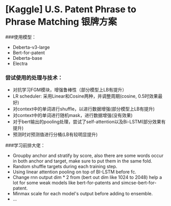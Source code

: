# [Kaggle] **U.S. Patent Phrase to Phrase Matching** 银牌方案
###使用模型：

+ Deberta-v3-large
+ Bert-for-patent
+ Deberta-base
+ Electra

### 尝试使用的处理与技术：

+ 对抗学习FGM模块，增强鲁棒性（部分模型上LB有提升）
+ LR scheduler: 采用Linear和Cosine两种，并调整周期(cosine, 0.5时效果最好)
+ 对context中的单词进行shuffle，以进行数据增强(部分模型上LB有提升)
+ 对context中的单词进行随机mask，进行数据增强(没有效果)
+ 对于bert输出的pooling处理，尝试了self-attention以及Bi-LSTM(部分效果有提升)
+ 预测时对预测值进行分桶(LB有较明显提升)

###学习前排大佬：
+  Groupby anchor and stratify by score, also there are some words occur in both anchor and target, make sure to put them in the same fold.
+  Random shuffle targets during each training step.
+  Using linear attention pooling on top of BI-LSTM before fc.
+  Change rnn output dim * 2 from (bert out dim like 1024 to 2048) help a lot for some weak models like bert-for-patents and simcse-bert-for-patent.
+  Minmax scale for each model's output before adding to ensemble.
+  ...